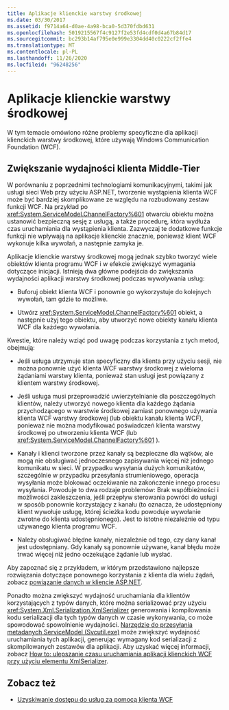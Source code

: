 ```yaml
---
title: Aplikacje klienckie warstwy środkowej
ms.date: 03/30/2017
ms.assetid: f9714a64-d0ae-4a98-bca0-5d370fdbd631
ms.openlocfilehash: 5019215567f4c9127f2e53fd4cdf0d4a67b84d17
ms.sourcegitcommit: bc293b14af795e0e999e3304dd40c0222cf2ffe4
ms.translationtype: MT
ms.contentlocale: pl-PL
ms.lasthandoff: 11/26/2020
ms.locfileid: "96248256"
---
```

# <a name="middle-tier-client-applications"></a>Aplikacje klienckie warstwy środkowej

W tym temacie omówiono różne problemy specyficzne dla aplikacji klienckich warstwy środkowej, które używają Windows Communication Foundation (WCF).  
  
## <a name="increasing-middle-tier-client-performance"></a>Zwiększanie wydajności klienta Middle-Tier  

 W porównaniu z poprzednimi technologiami komunikacyjnymi, takimi jak usługi sieci Web przy użyciu ASP.NET, tworzenie wystąpienia klienta WCF może być bardziej skomplikowane ze względu na rozbudowany zestaw funkcji WCF. Na przykład po <xref:System.ServiceModel.ChannelFactory%601> otwarciu obiektu można ustanowić bezpieczną sesję z usługą, a także procedurę, która wydłuża czas uruchamiania dla wystąpienia klienta. Zazwyczaj te dodatkowe funkcje funkcji nie wpływają na aplikacje klienckie znacznie, ponieważ klient WCF wykonuje kilka wywołań, a następnie zamyka je.  
  
 Aplikacje klienckie warstwy środkowej mogą jednak szybko tworzyć wiele obiektów klienta programu WCF i w efekcie zwiększyć wymagania dotyczące inicjacji. Istnieją dwa główne podejścia do zwiększania wydajności aplikacji warstwy środkowej podczas wywoływania usług:  
  
- Buforuj obiekt klienta WCF i ponownie go wykorzystuje do kolejnych wywołań, tam gdzie to możliwe.  
  
- Utwórz <xref:System.ServiceModel.ChannelFactory%601> obiekt, a następnie użyj tego obiektu, aby utworzyć nowe obiekty kanału klienta WCF dla każdego wywołania.  
  
 Kwestie, które należy wziąć pod uwagę podczas korzystania z tych metod, obejmują:  
  
- Jeśli usługa utrzymuje stan specyficzny dla klienta przy użyciu sesji, nie można ponownie użyć klienta WCF warstwy środkowej z wieloma żądaniami warstwy klienta, ponieważ stan usługi jest powiązany z klientem warstwy środkowej.  
  
- Jeśli usługa musi przeprowadzić uwierzytelnianie dla poszczególnych klientów, należy utworzyć nowego klienta dla każdego żądania przychodzącego w warstwie środkowej zamiast ponownego używania klienta WCF warstwy środkowej (lub obiektu kanału klienta WCF), ponieważ nie można modyfikować poświadczeń klienta warstwy środkowej po utworzeniu klienta WCF (lub <xref:System.ServiceModel.ChannelFactory%601> ).  
  
- Kanały i klienci tworzone przez kanały są bezpieczne dla wątków, ale mogą nie obsługiwać jednoczesnego zapisywania więcej niż jednego komunikatu w sieci. W przypadku wysyłania dużych komunikatów, szczególnie w przypadku przesyłania strumieniowego, operacja wysyłania może blokować oczekiwanie na zakończenie innego procesu wysyłania. Powoduje to dwa rodzaje problemów: Brak współbieżności i możliwości zakleszczenia, jeśli przepływ sterowania powróci do usługi w sposób ponownie korzystający z kanału (to oznacza, że udostępniony klient wywołuje usługę, której ścieżka kodu powoduje wywołanie zwrotne do klienta udostępnionego). Jest to istotne niezależnie od typu używanego klienta programu WCF.  
  
- Należy obsługiwać błędne kanały, niezależnie od tego, czy dany kanał jest udostępniany. Gdy kanały są ponownie używane, kanał błędu może trwać więcej niż jedno oczekujące żądanie lub wysłać.  
  
 Aby zapoznać się z przykładem, w którym przedstawiono najlepsze rozwiązania dotyczące ponownego korzystania z klienta dla wielu żądań, zobacz [powiązanie danych w kliencie ASP.NET](../samples/data-binding-in-an-aspnet-client.md).  
  
 Ponadto można zwiększyć wydajność uruchamiania dla klientów korzystających z typów danych, które można serializować przy użyciu <xref:System.Xml.Serialization.XmlSerializer> generowania i kompilowania kodu serializacji dla tych typów danych w czasie wykonywania, co może spowodować spowolnienie wydajności. [Narzędzie do przesyłania metadanych ServiceModel (Svcutil.exe)](../servicemodel-metadata-utility-tool-svcutil-exe.md) może zwiększyć wydajność uruchamiania tych aplikacji, generując wymagany kod serializacji z skompilowanych zestawów dla aplikacji. Aby uzyskać więcej informacji, zobacz [How to: ulepszanie czasu uruchamiania aplikacji klienckich WCF przy użyciu elementu XmlSerializer](startup-time-of-wcf-client-applications-using-the-xmlserializer.md).  
  
## <a name="see-also"></a>Zobacz też

- [Uzyskiwanie dostępu do usług za pomocą klienta WCF](accessing-services-using-a-client.md)
